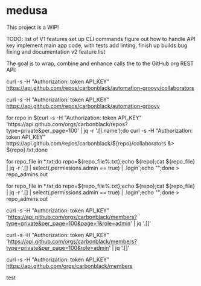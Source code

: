 # medusa
This project is a WIP!

TODO:
list of V1 features
set up CLI commands
figure out how to handle API key
implement main app code, with tests
add linting, finish up builds
bug fixing and documentation
v2 feature list

The goal is to wrap, combine and enhance calls the to the GitHub org REST API:

curl -s -H "Authorization: token API_KEY" https://api.github.com/repos/carbonblack/automation-groovy/collaborators

curl -s -H "Authorization: token API_KEY" https://api.github.com/repos/carbonblack/automation-groovy

for repo in $(curl -s -H "Authorization: token API_KEY" 'https://api.github.com/orgs/carbonblack/repos?type=private&per_page=100' | jq -r '.[].name');do curl -s -H "Authorization: token API_KEY" https://api.github.com/repos/carbonblack/${repo}/collaborators &> ${repo}.txt;done

for repo_file in *.txt;do repo=${repo_file%.txt};echo ${repo};cat ${repo_file} | jq -r '.[] | select(.permissions.admin == true) | .login';echo "";done > repo_admins.out

for repo_file in *.txt;do repo=${repo_file%.txt};echo ${repo};cat ${repo_file} | jq -r '.[] | select(.permissions.admin == true) | .login';echo "";done > repo_admins.out        

curl -s -H "Authorization: token API_KEY" 'https://api.github.com/orgs/carbonblack/members?type=private&per_page=100&page=1&role=admin' | jq '.[]'

curl -s -H "Authorization: token API_KEY" 'https://api.github.com/orgs/carbonblack/members?type=private&per_page=100&role=admin' | jq '.[]'     

curl -s -H "Authorization: token API_KEY" https://api.github.com/orgs/carbonblack/members

test
